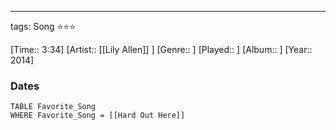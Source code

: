 ---
tags: Song ⭐⭐⭐ 

[Time:: 3:34]
[Artist:: [[Lily Allen]] ]
[Genre:: ]
[Played:: ]
[Album:: ]
[Year:: 2014]
### Dates
````dataview
TABLE Favorite_Song
WHERE Favorite_Song = [[Hard Out Here]]
````